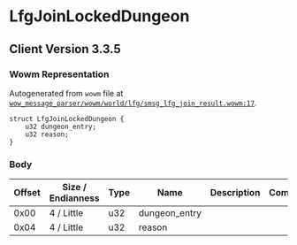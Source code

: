 # LfgJoinLockedDungeon

## Client Version 3.3.5

### Wowm Representation

Autogenerated from `wowm` file at [`wow_message_parser/wowm/world/lfg/smsg_lfg_join_result.wowm:17`](https://github.com/gtker/wow_messages/tree/main/wow_message_parser/wowm/world/lfg/smsg_lfg_join_result.wowm#L17).
```rust,ignore
struct LfgJoinLockedDungeon {
    u32 dungeon_entry;
    u32 reason;
}
```
### Body

| Offset | Size / Endianness | Type | Name | Description | Comment |
| ------ | ----------------- | ---- | ---- | ----------- | ------- |
| 0x00 | 4 / Little | u32 | dungeon_entry |  |  |
| 0x04 | 4 / Little | u32 | reason |  |  |


